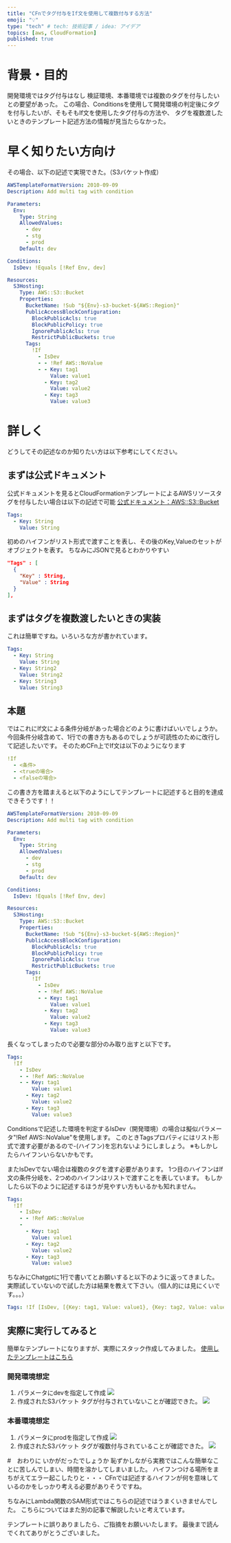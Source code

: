 ```yaml
---
title: "CFnでタグ付与をIf文を使用して複数付与する方法"
emoji: "💡"
type: "tech" # tech: 技術記事 / idea: アイデア
topics: [aws, CloudFormation]
published: true
---
```

# 背景・目的
開発環境ではタグ付与はなし
検証環境、本番環境では複数のタグを付与したいとの要望があった。
この場合、Conditionsを使用して開発環境の判定後にタグを付与したいが、そもそもIf文を使用したタグ付与の方法や、
タグを複数渡したいときのテンプレート記述方法の情報が見当たらなかった。

# 早く知りたい方向け
その場合、以下の記述で実現できた。（S3バケット作成）
```yaml
AWSTemplateFormatVersion: 2010-09-09
Description: Add multi tag with condition

Parameters:
  Env:
    Type: String
    AllowedValues:
      - dev
      - stg
      - prod
    Default: dev

Conditions:
  IsDev: !Equals [!Ref Env, dev]

Resources:
  S3Hosting:
    Type: AWS::S3::Bucket
    Properties:
      BucketName: !Sub "${Env}-s3-bucket-${AWS::Region}"
      PublicAccessBlockConfiguration:
        BlockPublicAcls: true
        BlockPublicPolicy: true
        IgnorePublicAcls: true
        RestrictPublicBuckets: true
      Tags:
        !If
          - IsDev
          - - !Ref AWS::NoValue
          - - Key: tag1
              Value: value1
            - Key: tag2
              Value: value2
            - Key: tag3
              Value: value3
```
# 詳しく
どうしてその記述なのか知りたい方は以下参考にしてください。

## まずは公式ドキュメント
公式ドキュメントを見るとCloudFormationテンプレートによるAWSリソースタグを付与したい場合は以下の記述で可能
[公式ドキュメント：AWS::S3::Bucket](https://github.com/watanabe-atsuhiro/public-documents-zenn/blob/main/code/multi-tag-with-if/multi-tag.yaml)
```yaml
Tags:
  - Key: String
    Value: String
```
初めのハイフンがリスト形式で渡すことを表し、その後のKey,Valueのセットがオブジェクトを表す。
ちなみにJSONで見るとわかりやすい
```JSON
"Tags" : [
  {
    "Key" : String,
    "Value" : String
  }
],
```
## まずはタグを複数渡したいときの実装
これは簡単ですね。いろいろな方が書かれています。
```yaml
Tags:
  - Key: String
    Value: String
  - Key: String2
    Value: String2
  - Key: String3
    Value: String3
```

## 本題
ではこれにIf文による条件分岐があった場合どのように書けばいいでしょうか。
今回条件分岐含めて、1行での書き方もあるのでしょうが可読性のために改行して記述したいです。
そのためCFn上でIf文は以下のようになります
```yaml
!If
  - <条件>
  - <trueの場合>
  - <falseの場合>
```
この書き方を踏まえると以下のようにしてテンプレートに記述すると目的を達成できそうです！！
```yaml
AWSTemplateFormatVersion: 2010-09-09
Description: Add multi tag with condition

Parameters:
  Env:
    Type: String
    AllowedValues:
      - dev
      - stg
      - prod
    Default: dev

Conditions:
  IsDev: !Equals [!Ref Env, dev]

Resources:
  S3Hosting:
    Type: AWS::S3::Bucket
    Properties:
      BucketName: !Sub "${Env}-s3-bucket-${AWS::Region}"
      PublicAccessBlockConfiguration:
        BlockPublicAcls: true
        BlockPublicPolicy: true
        IgnorePublicAcls: true
        RestrictPublicBuckets: true
      Tags:
        !If
          - IsDev
          - - !Ref AWS::NoValue
          - - Key: tag1
              Value: value1
            - Key: tag2
              Value: value2
            - Key: tag3
              Value: value3
```
長くなってしまったので必要な部分のみ取り出すと以下です。
```yaml
Tags:
  !If
    - IsDev
    - - !Ref AWS::NoValue
    - - Key: tag1
        Value: value1
      - Key: tag2
        Value: value2
      - Key: tag3
        Value: value3
```
Conditionsで記述した環境を判定するIsDev（開発環境）の場合は擬似パラメータ"!Ref AWS::NoValue"を使用します。
このときTagsプロパティにはリスト形式で渡す必要があるので-(ハイフン)を忘れないようにしましょう。
※もしかしたらハイフンいらないかもです。

またIsDevでない場合は複数のタグを渡す必要があります。
1つ目のハイフンはIf文の条件分岐を、2つめのハイフンはリストで渡すことを表しています。
もしかしたら以下のように記述するほうが見やすい方もいるかも知れません。
```yaml
Tags:
  !If
    - IsDev
    - - !Ref AWS::NoValue
    -
      - Key: tag1
        Value: value1
      - Key: tag2
        Value: value2
      - Key: tag3
        Value: value3
```
ちなみにChatgptに1行で書いてとお願いすると以下のように返ってきました。
実際試していないので試した方は結果を教えて下さい。（個人的には見にくいです。。。）
```yaml
Tags: !If [IsDev, [{Key: tag1, Value: value1}, {Key: tag2, Value: value2}], !Ref AWS::NoValue]
```

## 実際に実行してみると
簡単なテンプレートになりますが、実際にスタック作成してみました。
[使用したテンプレートはこちら](https://github.com/watanabe-atsuhiro/public-documents-zenn/code/multi-tag-with-if/multi-tag.yaml)
### 開発環境想定
1. パラメータにdevを指定して作成
![](/images/multi-tag-with-if/dev-create.png)
2. 作成されたS3バケット
タグが付与されていないことが確認できた。
![](/images/multi-tag-with-if/dev-confirm.png)

### 本番環境想定
1. パラメータにprodを指定して作成
![](/images/multi-tag-with-if/dev-create.png)
2. 作成されたS3バケット
タグが複数付与されていることが確認できた。
![](/images/multi-tag-with-if/dev-confirm.png)

#　おわりに
いかがだったでしょうか
恥ずかしながら実務ではこんな簡単なことに苦しんでしまい、時間を溶かしてしまいました。
ハイフンつける場所をまちがえてエラー起こしたりと・・・
CFnでは記述するハイフンが何を意味しているのかをしっかり考える必要がありそうですね。

ちなみにLambda関数のSAM形式ではこちらの記述ではうまくいきませんでした。
こちらについてはまた別の記事で解説したいと考えています。

テンプレートに誤りありましたら、ご指摘をお願いいたします。
最後まで読んでくれてありがとうございました。